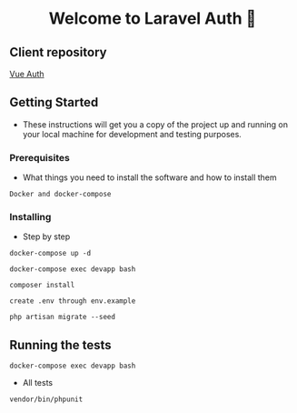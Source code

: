 <h1 align="center">Welcome to Laravel Auth 👋</h1>

## Client repository

[Vue Auth](https://github.com/GSabadini/vue-auth)

## Getting Started

- These instructions will get you a copy of the project up and running on your local machine for development and testing purposes.

### Prerequisites

- What things you need to install the software and how to install them

```
Docker and docker-compose
```

### Installing

- Step by step

```
docker-compose up -d
```

```
docker-compose exec devapp bash
```

```
composer install
```

```
create .env through env.example
```

```
php artisan migrate --seed
```

## Running the tests

```
docker-compose exec devapp bash
```
- All tests

```
vendor/bin/phpunit
```

